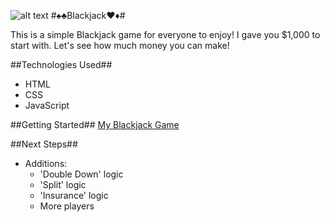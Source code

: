 
![alt text](https://i.imgur.com/RaN0jQI.png "blackjack")
#♠♣Blackjack♥♦#

This is a simple Blackjack game for everyone to enjoy! I gave you $1,000 to start with. Let's see how much money you can make!

##Technologies Used##
* HTML
* CSS
* JavaScript

##Getting Started##
[My Blackjack Game](http://mikebkim.github.io/blackjack)

##Next Steps##
* Additions:
	* 'Double Down' logic
	* 'Split' logic
	* 'Insurance' logic
	* More players